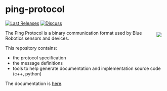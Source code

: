 # ping-protocol

[![Last Releases](https://img.shields.io/github/release/bluerobotics/ping-protocol.svg)](https://github.com/bluerobotics/ping-protocol/releases) [![Discuss](https://img.shields.io/badge/discuss-online-green.svg)](https://discuss.bluerobotics.com/)

<a href="https://bluerobotics.com">
<img src="https://avatars2.githubusercontent.com/u/7120633?v=3&s=150" align="right" hspace="10" vspace="6">
</a>

The Ping Protocol is a binary communication format used by Blue Robotics sensors and devices.

This repository contains:
- the protocol specification
- the message definitions
- tools to help generate documentation and implementation source code (c++, python)

The documentation is [here](https://docs.bluerobotics.com/ping-protocol).

